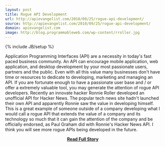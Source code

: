 ```yaml
---
layout: post
title: Rogue API Development
url: http://apievangelist.com/2010/09/25/rogue-api-development/
source: http://apievangelist.com/2010/09/25/rogue-api-development/
domain: apievangelist.com
image: http://blog.programmableweb.com/wp-content/rroller.jpg
---
```

{% include JB/setup %}<p>Application Programming Interfaces (API) are a necessity in today's fast paced business community. An API can encourage mobile application, web application, and desktop development by your most passionate users, partners and the public.
Even with all this value many businesses don't have time or resources to dedicate to developing, marketing and managing an API.
If you are fortunate enough to have a passionate user base and / or offer a extremely valuable tool, you may generate the attention of rogue API developers.
Recently an innovate hacker Ronnie Roller developed an unofficial API for Hacker News. The popular tech news site hadn't launched their own API and apparently Ronnie saw the value in developing himself.
This is a great example of someone outside of a company developing what I would call a rogue API that extends the value of a company and its technology so much that it can gain the attention of the company and be officially endorsed, as Paul Graham did with Ronnie's Hacker News API.
I think you will see more rogue APIs being developed in the future.
</p>
<center><p><a href="http://apievangelist.com/2010/09/25/rogue-api-development/" style='padding:25px; font-sze:18px; font-weight: bold;'>Read Full Story</a></p></center>
